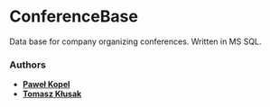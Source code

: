 # ConferenceBase
Data base for company organizing conferences. Written in MS SQL.

### Authors
* **[Paweł Kopel](https://github.com/PKopel)**
* **[Tomasz Kłusak](https://github.com/watson99tk)**
